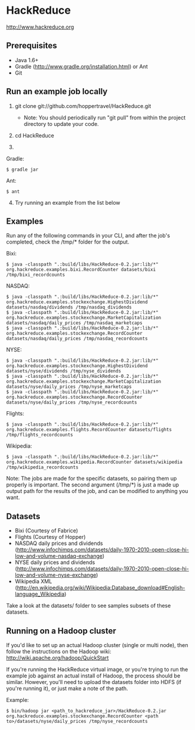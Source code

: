 HackReduce
==========

http://www.hackreduce.org


Prerequisites
-------------
* Java 1.6+
* Gradle (http://www.gradle.org/installation.html) or Ant
* Git


Run an example job locally
--------------------------

1. git clone git://github.com/hoppertravel/HackReduce.git
   - Note: You should periodically run "git pull" from within the project directory to update your code.

2. cd HackReduce

3.

Gradle:

    $ gradle jar

Ant:

    $ ant

4. Try running an example from the list below


Examples
--------

Run any of the following commands in your CLI, and after the job's completed, check the /tmp/* folder for the output.

Bixi:

    $ java -classpath ".:build/libs/HackReduce-0.2.jar:lib/*" org.hackreduce.examples.bixi.RecordCounter datasets/bixi /tmp/bixi_recordcounts

NASDAQ:

    $ java -classpath ".:build/libs/HackReduce-0.2.jar:lib/*" org.hackreduce.examples.stockexchange.HighestDividend datasets/nasdaq/dividends /tmp/nasdaq_dividends
    $ java -classpath ".:build/libs/HackReduce-0.2.jar:lib/*" org.hackreduce.examples.stockexchange.MarketCapitalization datasets/nasdaq/daily_prices /tmp/nasdaq_marketcaps
    $ java -classpath ".:build/libs/HackReduce-0.2.jar:lib/*" org.hackreduce.examples.stockexchange.RecordCounter datasets/nasdaq/daily_prices /tmp/nasdaq_recordcounts

NYSE:

    $ java -classpath ".:build/libs/HackReduce-0.2.jar:lib/*" org.hackreduce.examples.stockexchange.HighestDividend datasets/nyse/dividends /tmp/nyse_dividends
    $ java -classpath ".:build/libs/HackReduce-0.2.jar:lib/*" org.hackreduce.examples.stockexchange.MarketCapitalization datasets/nyse/daily_prices /tmp/nyse_marketcaps
    $ java -classpath ".:build/libs/HackReduce-0.2.jar:lib/*" org.hackreduce.examples.stockexchange.RecordCounter datasets/nyse/daily_prices /tmp/nyse_recordcounts

Flights:

    $ java -classpath ".:build/libs/HackReduce-0.2.jar:lib/*" org.hackreduce.examples.flights.RecordCounter datasets/flights /tmp/flights_recordcounts

Wikipedia:

    $ java -classpath ".:build/libs/HackReduce-0.2.jar:lib/*" org.hackreduce.examples.wikipedia.RecordCounter datasets/wikipedia /tmp/wikipedia_recordcounts

Note: The jobs are made for the specific datasets, so pairing them up properly is important. The second argument (/tmp/*) is just a made up output path for the results of the job, and can be modified to anything you want.


Datasets
--------
* Bixi (Courtesy of Fabrice)
* Flights (Courtesy of Hopper)
* NASDAQ daily prices and dividends (http://www.infochimps.com/datasets/daily-1970-2010-open-close-hi-low-and-volume-nasdaq-exchange)
* NYSE daily prices and dividends (http://www.infochimps.com/datasets/daily-1970-2010-open-close-hi-low-and-volume-nyse-exchange)
* Wikipedia XML (http://en.wikipedia.org/wiki/Wikipedia:Database_download#English-language_Wikipedia)

Take a look at the datasets/ folder to see samples subsets of these datasets.


Running on a Hadoop cluster
---------------------------
If you'd like to set up an actual Hadoop cluster (single or multi node), then follow the instructions on the Hadoop wiki: http://wiki.apache.org/hadoop/QuickStart

If you're running the HackReduce virtual image, or you're trying to run the example job against an actual install of Hadoop, the process should be similar. However, you'll need to upload the datasets folder into HDFS (if you're running it), or just make a note of the path.

Example:

    $ bin/hadoop jar <path_to_hackreduce_jar>/HackReduce-0.2.jar org.hackreduce.examples.stockexchange.RecordCounter <path to>/datasets/nyse/daily_prices /tmp/nyse_recordcounts


